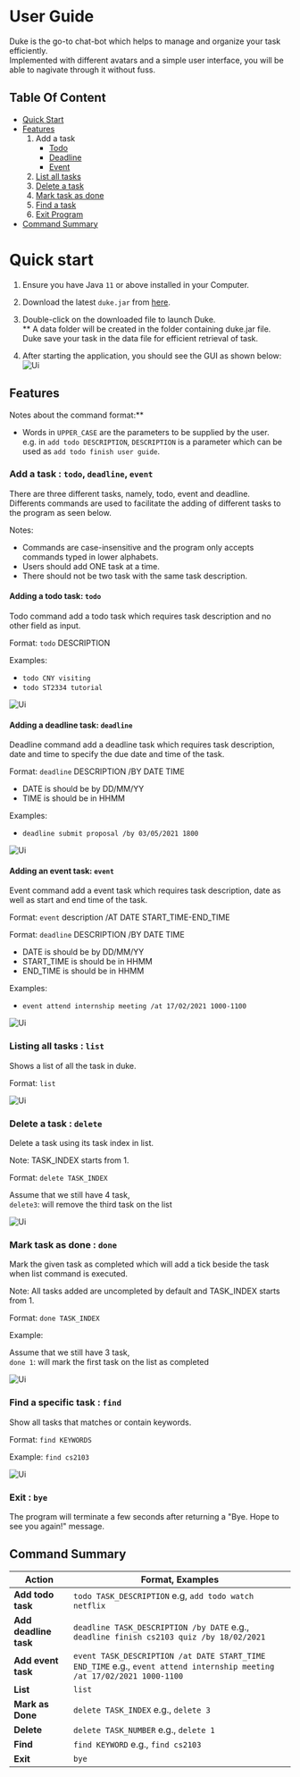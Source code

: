 # User Guide

Duke is the go-to chat-bot which helps to manage and organize your task efficiently.
<br> Implemented with different avatars and a simple user interface, you will be able to nagivate through it without fuss.

## Table Of Content

* [Quick Start](#quick-start)
* [Features](#features)
	1. Add a task 
		* [Todo](#adding-a-todo-task-todo)
		* [Deadline](#adding-a-deadline-task-deadline)
		* [Event](#adding-an-event-task-event)
	2. [List all tasks](#listing-all-tasks-list)
	3. [Delete a task](#delete-a-task-delete)
	4. [Mark task as done](#mark-task-as-done-done)
	5. [Find a task](#find-a-task-find)
	6. [Exit Program](#exit-bye)
* [Command Summary](#command-summary)


# Quick start

1. Ensure you have Java `11` or above installed in your Computer.

2. Download the latest `duke.jar` from [here](https://github.com/SiTingST/ip/releases/tag/A-Release).

3. Double-click on the downloaded file to launch Duke. 
	<br> ** A data folder will be created in the folder containing duke.jar file. Duke save your task in the data file for efficient retrieval of task. 
	
4. After starting the application, you should see the GUI as shown below:
![Ui](Ui.png)


## Features

Notes about the command format:**<br>

* Words in `UPPER_CASE` are the parameters to be supplied by the user.<br>
  e.g. in `add todo DESCRIPTION`, `DESCRIPTION` is a parameter which can be used as `add todo finish user guide`.
  

### Add a task :  `todo`, `deadline`, `event`

There are three different tasks, namely, todo, event and deadline. 
<br> Differents commands are used to facilitate the adding of different tasks to the program as seen below.

Notes:
* Commands are case-insensitive and the program only accepts commands typed in lower alphabets. 
* Users should add ONE task at a time. 
* There should not be two task with the same task description. 

#### Adding a todo task: `todo`
Todo command add a todo task which requires task description and no other field as input.

Format: `todo` DESCRIPTION

Examples:
* `todo CNY visiting`
* `todo ST2334 tutorial`

![Ui](./Images/addTodoTask.png)

#### Adding a deadline task: `deadline`
Deadline command add a deadline task which requires task description, date and time to specify the due date and time of the task. 

Format: `deadline` DESCRIPTION /BY DATE TIME 
* DATE is should be by DD/MM/YY
* TIME is should be in HHMM

Examples:
* `deadline submit proposal /by 03/05/2021 1800`

![Ui](./Images/addDeadlineTask.png)

#### Adding an event task: `event`
Event command add a event task which requires task description, date as well as start and end time of the task. 

Format: `event` description /AT DATE START_TIME-END_TIME 

Format: `deadline` DESCRIPTION /BY DATE TIME 
* DATE is should be by DD/MM/YY
* START_TIME is should be in HHMM
* END_TIME is should be in HHMM

Examples:
* `event attend internship meeting /at 17/02/2021 1000-1100`

![Ui](./Images/addEventTask.png)


### Listing all tasks : `list`

Shows a list of all the task in duke.

Format: `list`

![Ui](./Images/listTask.png)

### Delete a task : `delete`

Delete a task using its task index in list.

Note: TASK_INDEX starts from 1.

Format: `delete TASK_INDEX`

Assume that we still have 4 task, 
<br>`delete3`: will remove the third task on the list

![Ui](./Images/deleteTask.png)

### Mark task as done : `done`

Mark the given task as completed which will add a tick beside the task when list command is executed. 

Note: All tasks added are uncompleted by default and TASK_INDEX starts from 1. 

Format: `done TASK_INDEX`

Example:

Assume that we still have 3 task, 
<br> `done 1`: will mark the first task on the list as completed 

![Ui](./Images/markAsDone.png)

### Find a specific task : `find`

Show all tasks that matches or contain keywords. 

Format: `find KEYWORDS`

Example:
  `find cs2103`

![Ui](./Images/findTask.png)

### Exit : `bye`

The program will terminate a few seconds after returning a "Bye. Hope to see you again!" message. 


## Command Summary

**Action**  | **Format, Examples**
--------|-----------------
**Add todo task** | `todo TASK_DESCRIPTION` e.g, `add todo watch netflix`
**Add deadline task** | `deadline TASK_DESCRIPTION /by DATE` e.g., `deadline finish cs2103 quiz /by 18/02/2021`
**Add event task** | `event TASK_DESCRIPTION /at DATE START_TIME END_TIME` e.g., `event attend internship meeting /at 17/02/2021 1000-1100`
**List** | `list`
**Mark as Done** |`delete TASK_INDEX` e.g., `delete 3`
**Delete** | `delete TASK_NUMBER` e.g., `delete 1`
**Find** | `find KEYWORD` e.g., `find cs2103`
**Exit** | `bye`


